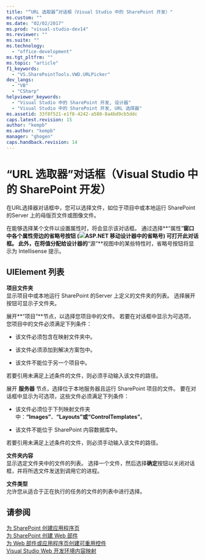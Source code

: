 ```yaml
---
title: "“URL 选取器”对话框（Visual Studio 中的 SharePoint 开发）"
ms.custom: ""
ms.date: "02/02/2017"
ms.prod: "visual-studio-dev14"
ms.reviewer: ""
ms.suite: ""
ms.technology: 
  - "office-development"
ms.tgt_pltfrm: ""
ms.topic: "article"
f1_keywords: 
  - "VS.SharePointTools.VWD.URLPicker"
dev_langs: 
  - "VB"
  - "CSharp"
helpviewer_keywords: 
  - "Visual Studio 中的 SharePoint 开发, 设计器"
  - "Visual Studio 中的 SharePoint 开发, URL 选择器"
ms.assetid: 33f8f521-e1f8-4242-a580-8a4bd9cb5ddc
caps.latest.revision: 15
author: "kempb"
ms.author: "kempb"
manager: "ghogen"
caps.handback.revision: 14
---
```

# “URL 选取器”对话框（Visual Studio 中的 SharePoint 开发）
  在URL选择器对话框中，您可以选择文件，如位于项目中或本地运行 SharePoint 的Server 上的母版页文件或图像文件。  
  
 在能够选择某个文件以设置属性时，将会显示该对话框。  通过选择**“属性”**窗口中各个属性旁边的省略号按钮 \(![ASP.NET 移动设计器中的省略号](~/sharepoint/media/mwellipsis.gif "ASP.NET 移动设计器中的省略号")\) 可打开此对话框。  此外，在将值分配给设计器的**“源”**视图中的某些特性时，省略号按钮将显示为 Intellisense 提示。  
  
## UIElement 列表  
 **项目文件夹**  
 显示项目中或本地运行 SharePoint 的Server 上定义的文件夹的列表。  选择展开按钮可显示子文件夹。  
  
 展开**“项目”**节点，以选择您项目中的文件。  若要在对话框中显示为可选项，您项目中的文件必须满足下列条件：  
  
-   该文件必须包含在映射文件夹中。  
  
-   该文件必须添加到解决方案包中。  
  
-   该文件不能位于另一个项目中。  
  
 若要引用未满足上述条件的文件，则必须手动输入该文件的路径。  
  
 展开 **服务器** 节点，选择位于本地服务器且运行 SharePoint 项目的文件。  要在对话框中显示为可选项，这些文件必须满足下列条件：  
  
-   该文件必须位于下列映射文件夹中：**“Images”**、**“Layouts”**或**“ControlTemplates”**。  
  
-   该文件不能位于 SharePoint 内容数据库中。  
  
 若要引用未满足上述条件的文件，则必须手动输入该文件的路径。  
  
 **文件夹内容**  
 显示选定文件夹中的文件的列表。  选择一个文件，然后选择**确定**按钮以关闭对话框，并将所选文件发送到调用它的进程。  
  
 **文件类型**  
 允许您从适合于正在执行的任务的文件的列表中进行选择。  
  
## 请参阅  
 [为 SharePoint 创建应用程序页](../sharepoint/creating-application-pages-for-sharepoint.md)   
 [为 SharePoint 创建 Web 部件](../sharepoint/creating-web-parts-for-sharepoint.md)   
 [为 Web 部件或应用程序页创建可重用控件](../sharepoint/creating-reusable-controls-for-web-parts-or-application-pages.md)   
 [Visual Studio Web 开发环境内容映射](http://msdn.microsoft.com/zh-cn/9c31f93b-c8fb-4599-9b14-6194ec8c7539)  
  
  